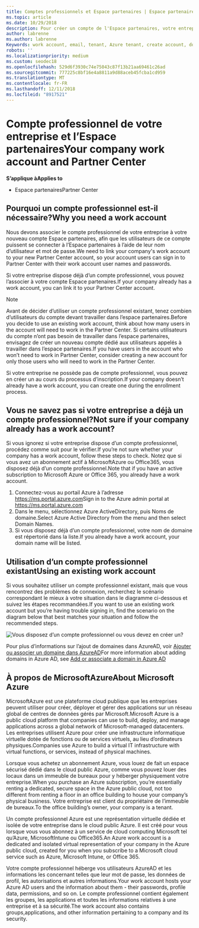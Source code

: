 ```yaml
---
title: Comptes professionnels et Espace partenaires | Espace partenaires
ms.topic: article
ms.date: 10/29/2018
description: Pour créer un compte de l'Espace partenaires, votre entreprise doit disposer d'un compte professionnel. Si vous avez un abonnement actif à Microsoft Azure ou Office 365, vous disposez déjà d’un compte professionnel.
author: labrenne
ms.author: labrenne
Keywords: work account, email, tenant, Azure tenant, create account, domain name
robots: ''
ms.localizationpriority: medium
ms.custom: seodec18
ms.openlocfilehash: 529d6f3930c74e75043c87f13b21aa69461c26ad
ms.sourcegitcommit: 777225c8bf16e4a8811a9d88aceb45fcba1cd959
ms.translationtype: MT
ms.contentlocale: fr-FR
ms.lasthandoff: 12/11/2018
ms.locfileid: "8917521"
---
```

# <a name="your-company-work-account-and-partner-center"></a><span data-ttu-id="d15d9-104">Compte professionnel de votre entreprise et l’Espace partenaires</span><span class="sxs-lookup"><span data-stu-id="d15d9-104">Your company work account and Partner Center</span></span>  

**<span data-ttu-id="d15d9-105">S’applique à</span><span class="sxs-lookup"><span data-stu-id="d15d9-105">Applies to</span></span>**

-  <span data-ttu-id="d15d9-106">Espace partenaires</span><span class="sxs-lookup"><span data-stu-id="d15d9-106">Partner Center</span></span>

## <a name="why-you-need-a-work-account"></a><span data-ttu-id="d15d9-107">Pourquoi un compte professionnel est-il nécessaire?</span><span class="sxs-lookup"><span data-stu-id="d15d9-107">Why you need a work account</span></span>

<span data-ttu-id="d15d9-108">Nous devons associer le compte professionnel de votre entreprise à votre nouveau compte Espace partenaires, afin que les utilisateurs de ce compte puissent se connecter à l’Espace partenaires à l’aide de leur nom d’utilisateur et mot de passe.</span><span class="sxs-lookup"><span data-stu-id="d15d9-108">We need to link your company's work account to your new Partner Center account, so your account users can sign in to Partner Center with their work account user names and passwords.</span></span>

<span data-ttu-id="d15d9-109">Si votre entreprise dispose déjà d’un compte professionnel, vous pouvez l’associer à votre compte Espace partenaires.</span><span class="sxs-lookup"><span data-stu-id="d15d9-109">If your company already has a work account, you can link it to your Partner Center account.</span></span> 

> [!NOTE]  
>  <span data-ttu-id="d15d9-110">Avant de décider d’utiliser un compte professionnel existant, tenez combien d’utilisateurs du compte devant travailler dans l’espace partenaires.</span><span class="sxs-lookup"><span data-stu-id="d15d9-110">Before you decide to use an existing work account, think about how many users in the account will need to work in the Partner Center.</span></span> <span data-ttu-id="d15d9-111">Si certains utilisateurs du compte n’ont pas besoin de travailler dans l’espace partenaires, envisagez de créer un nouveau compte dédié aux utilisateurs appelés à travailler dans l’espace partenaires.</span><span class="sxs-lookup"><span data-stu-id="d15d9-111">If you have users in the account who won’t need to work in Partner Center, consider creating a new account for only those users who will need to work in the Partner Center.</span></span>

<span data-ttu-id="d15d9-112">Si votre entreprise ne possède pas de compte professionnel, vous pouvez en créer un au cours du processus d’inscription.</span><span class="sxs-lookup"><span data-stu-id="d15d9-112">If your company doesn’t already have a work account, you can create one during the enrollment process.</span></span> 

## <a name="not-sure-if-your-company-already-has-a-work-account"></a><span data-ttu-id="d15d9-113">Vous ne savez pas si votre entreprise a déjà un compte professionnel?</span><span class="sxs-lookup"><span data-stu-id="d15d9-113">Not sure if your company already has a work account?</span></span>

<span data-ttu-id="d15d9-114">Si vous ignorez si votre entreprise dispose d’un compte professionnel, procédez comme suit pour le vérifier.</span><span class="sxs-lookup"><span data-stu-id="d15d9-114">If you’re not sure whether your company has a work account, follow these steps to check.</span></span> <span data-ttu-id="d15d9-115">Notez que si vous avez un abonnement actif à MicrosoftAzure ou Office365, vous disposez déjà d’un compte professionnel.</span><span class="sxs-lookup"><span data-stu-id="d15d9-115">Note that if you have an active subscription to Microsoft Azure or Office 365, you already have a work account.</span></span>
1.  <span data-ttu-id="d15d9-116">Connectez-vous au portail Azure à l’adresse https://ms.portal.azure.com</span><span class="sxs-lookup"><span data-stu-id="d15d9-116">Sign in to the Azure admin portal at https://ms.portal.azure.com</span></span>
2.  <span data-ttu-id="d15d9-117">Dans le menu, sélectionnez Azure ActiveDirectory, puis Noms de domaine.</span><span class="sxs-lookup"><span data-stu-id="d15d9-117">Select Azure Active Directory from the menu and then select Domain Names.</span></span>
3.  <span data-ttu-id="d15d9-118">Si vous disposez déjà d’un compte professionnel, votre nom de domaine est répertorié dans la liste.</span><span class="sxs-lookup"><span data-stu-id="d15d9-118">If you already have a work account, your domain name will be listed.</span></span>

## <a name="using-an-existing-work-account"></a><span data-ttu-id="d15d9-119">Utilisation d’un compte professionnel existant</span><span class="sxs-lookup"><span data-stu-id="d15d9-119">Using an existing work account</span></span>

<span data-ttu-id="d15d9-120">Si vous souhaitez utiliser un compte professionnel existant, mais que vous rencontrez des problèmes de connexion, recherchez le scénario correspondant le mieux à votre situation dans le diagramme ci-dessous et suivez les étapes recommandées.</span><span class="sxs-lookup"><span data-stu-id="d15d9-120">If you want to use an existing work account but you’re having trouble signing in, find the scenario on the diagram below that best matches your situation and follow the recommended steps.</span></span> 

![Vous disposez d’un compte professionnel ou vous devez en créer un?](images/onboardingAADFlow.png)

<span data-ttu-id="d15d9-122">Pour plus d’informations sur l’ajout de domaines dans AzureAD, voir [Ajouter ou associer un domaine dans AzureAD](https://docs.microsoft.com/azure/active-directory/active-directory-add-domain)</span><span class="sxs-lookup"><span data-stu-id="d15d9-122">For more information about adding domains in Azure AD, see [Add or associate a domain in Azure AD](https://docs.microsoft.com/azure/active-directory/active-directory-add-domain)</span></span>

## <a name="about-microsoft-azure"></a><span data-ttu-id="d15d9-123">À propos de MicrosoftAzure</span><span class="sxs-lookup"><span data-stu-id="d15d9-123">About Microsoft Azure</span></span>

<span data-ttu-id="d15d9-124">MicrosoftAzure est une plateforme cloud publique que les entreprises peuvent utiliser pour créer, déployer et gérer des applications sur un réseau global de centres de données gérés par Microsoft.</span><span class="sxs-lookup"><span data-stu-id="d15d9-124">Microsoft Azure is a public cloud platform that companies can use to build, deploy, and manage applications across a global network of Microsoft-managed datacenters.</span></span> <span data-ttu-id="d15d9-125">Les entreprises utilisent Azure pour créer une infrastructure informatique virtuelle dotée de fonctions ou de services virtuels, au lieu d’ordinateurs physiques.</span><span class="sxs-lookup"><span data-stu-id="d15d9-125">Companies use Azure to build a virtual IT infrastructure with virtual functions, or services, instead of physical machines.</span></span> 

<span data-ttu-id="d15d9-126">Lorsque vous achetez un abonnement Azure, vous louez de fait un espace sécurisé dédié dans le cloud public Azure, comme vous pouvez louer des locaux dans un immeuble de bureaux pour y héberger physiquement votre entreprise.</span><span class="sxs-lookup"><span data-stu-id="d15d9-126">When you purchase an Azure subscription, you’re essentially renting a dedicated, secure space in the Azure public cloud, not too different from renting a floor in an office building to house your company’s physical business.</span></span> <span data-ttu-id="d15d9-127">Votre entreprise est client du propriétaire de l’immeuble de bureaux.</span><span class="sxs-lookup"><span data-stu-id="d15d9-127">To the office building’s owner, your company is a tenant.</span></span> 

<span data-ttu-id="d15d9-128">Un compte professionnel Azure est une représentation virtuelle dédiée et isolée de votre entreprise dans le cloud public Azure. Il est créé pour vous lorsque vous vous abonnez à un service de cloud computing Microsoft tel qu’Azure, MicrosoftIntune ou Office365.</span><span class="sxs-lookup"><span data-stu-id="d15d9-128">An Azure work account is a dedicated and isolated virtual representation of your company in the Azure public cloud, created for you when you subscribe to a Microsoft cloud service such as Azure, Microsoft Intune, or Office 365.</span></span> 

<span data-ttu-id="d15d9-129">Votre compte professionnel héberge vos utilisateurs AzureAD et les informations les concernant telles que leur mot de passe, les données de profil, les autorisations et autres informations.</span><span class="sxs-lookup"><span data-stu-id="d15d9-129">Your work account hosts your Azure AD users and the information about them - their passwords, profile data, permissions, and so on.</span></span> <span data-ttu-id="d15d9-130">Le compte professionnel contient également les groupes, les applications et toutes les informations relatives à une entreprise et à sa sécurité.</span><span class="sxs-lookup"><span data-stu-id="d15d9-130">The work account also contains groups,applications, and other information pertaining to a company and its security.</span></span> 
